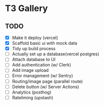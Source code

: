 # T3 Gallery

## TODO
- [X] Make it deploy (vercel)
- [X] Scaffold basic ui with mock data
- [X] Tidy up build process
- [ ] Actually set up a database(vercel postgres)
- [ ] Attach database to UI
- [ ] Add authentication (w/ Clerk)
- [ ] Add image upload
- [ ] Error management (w/ Sentry)
- [ ] Routing/image page (parallel route)
- [ ] Delete button (w/ Server Actions)
- [ ] Analytics (posthog)
- [ ] Rateliming (upstash)